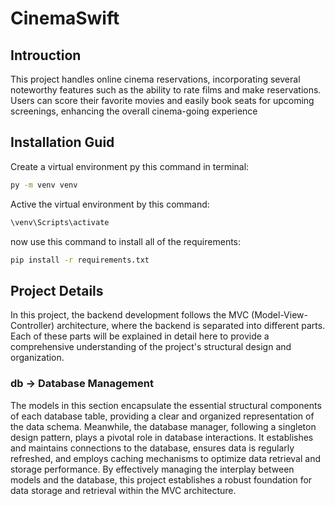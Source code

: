 # CinemaSwift 
## Introuction 
This project handles online cinema reservations, incorporating several noteworthy features such as the ability to rate films and make reservations. Users can score their favorite movies and easily book seats for upcoming screenings, enhancing the overall cinema-going experience

## Installation Guid 
Create a virtual environment py this command in terminal: 
```bash
py -m venv venv
```
Active the virtual environment by this command:
```bash
\venv\Scripts\activate
```
now use this command to install all of the requirements:
```bash
pip install -r requirements.txt
```

## Project Details 
In this project, the backend development follows the MVC (Model-View-Controller) architecture, where the backend is separated into different parts. Each of these parts will be explained in detail here to provide a comprehensive understanding of the project's structural design and organization.

### db -> Database Management
The models in this section encapsulate the essential structural components of each database table, providing a clear and organized representation of the data schema. Meanwhile, the database manager, following a singleton design pattern, plays a pivotal role in database interactions. It establishes and maintains connections to the database, ensures data is regularly refreshed, and employs caching mechanisms to optimize data retrieval and storage performance. By effectively managing the interplay between models and the database, this project establishes a robust foundation for data storage and retrieval within the MVC architecture.
